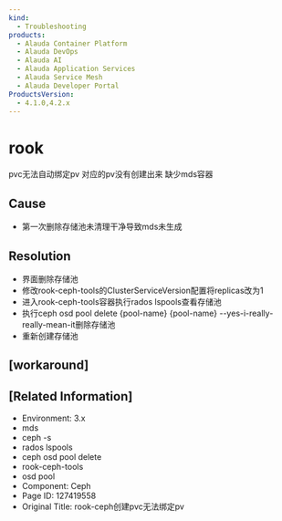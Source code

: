 ```yaml
---
kind:
  - Troubleshooting
products:
  - Alauda Container Platform
  - Alauda DevOps
  - Alauda AI
  - Alauda Application Services
  - Alauda Service Mesh
  - Alauda Developer Portal
ProductsVersion:
  - 4.1.0,4.2.x
---
```

<!-- A type of document that involves encountering a fault, diagnosing it, performing root cause analysis, and providing solutions. -->

# rook

pvc无法自动绑定pv 对应的pv没有创建出来 缺少mds容器

## Cause
- 第一次删除存储池未清理干净导致mds未生成

## Resolution
- 界面删除存储池
- 修改rook-ceph-tools的ClusterServiceVersion配置将replicas改为1
- 进入rook-ceph-tools容器执行rados lspools查看存储池
- 执行ceph osd pool delete {pool-name} {pool-name} --yes-i-really-really-mean-it删除存储池
- 重新创建存储池

## [workaround]

## [Related Information]
- Environment: 3.x
- mds
- ceph -s
- rados lspools
- ceph osd pool delete
- rook-ceph-tools
- osd pool
- Component: Ceph
- Page ID: 127419558
- Original Title: rook-ceph创建pvc无法绑定pv
